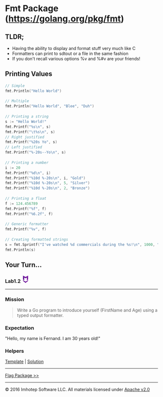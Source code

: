 # Fmt Package (https://golang.org/pkg/fmt)

## TLDR;
* Having the ability to display and format stuff very much like C
* Formatters can print to sdtout or a file in the same fashion
* If you don't recall various options %v and %#v are your friends!

## Printing Values

```go
// Simple
fmt.Println("Hello World")

// Multiple
fmt.Println("Hello World", "Blee", "Duh")

// Printing a string
s := "Hello World!"
fmt.Printf("%s\n", s)
fmt.Printf("\t%s\n", s)
// Right justified
fmt.Printf("%20s Yo", s)
// Left justified
fmt.Printf("%-20s--Yo\n", s)

// Printing a number
i := 20
fmt.Printf("%d\n", i)
fmt.Printf("%10d %-20s\n", i, "Gold")
fmt.Printf("%10d %-20s\n", 5, "Silver")
fmt.Printf("%10d %-20s\n", 2, "Bronze")

// Printing a float
f := 124.456789
fmt.Printf("%f", f)
fmt.Printf("%6.2f", f)

// Generic formatter
fmt.Printf("%v", f)

// Creating formatted strings
s = fmt.Sprintf("I've watched %d commercials during the %s!\n", 1000, "olympics")
fmt.Println(s)
```

## Your Turn...

### Lab1.2 ![alt text](https://github.com/adam-p/markdown-here/raw/master/src/common/images/icon24.png "Lab1.2")
---

### Mission 
> Write a Go program to introduce yourself (FirstName and Age) using a typed 
> output formatter.

### Expectation

"Hello, my name is Fernand. I am 30 years old!"

### Helpers

[Template](https://play.golang.org/p/GaXm_iQvFM) | [Solution](https://play.golang.org/p/RoDkl3RpuU)

---

[Flag Package >>](1.04_flags.md)

---
© 2016 Imhotep Software LLC. All materials licensed under [Apache v2.0](http://www.apache.org/licenses/LICENSE-2.0)
